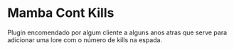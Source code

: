 # Mamba Cont Kills
 
Plugin encomendado por algum cliente a alguns anos atras que serve para adicionar uma lore com o número de kills na espada.

